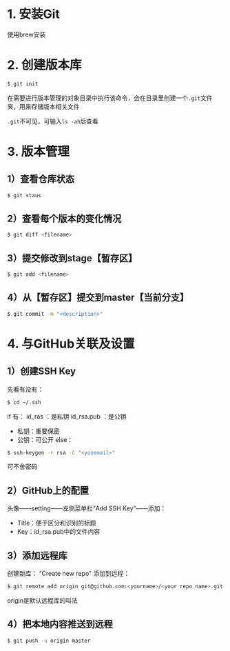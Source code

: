 # 1. 安装Git
使用brew安装
# 2. 创建版本库
```zsh
$ git init
```

在需要进行版本管理的对象目录中执行该命令，会在目录里创建一个`.git`文件夹，用来存储版本相关文件

`.git`不可见，可输入`ls -ah`后查看

# 3. 版本管理
## 1）查看仓库状态
```zsh
$ git staus
```

## 2）查看每个版本的变化情况
```zsh
$ git diff <filename>
```

## 3）提交修改到stage【暂存区】
```zsh
$ git add <filename>
```

## 4）从【暂存区】提交到master【当前分支】
```zsh
$ git commit -m "<description>"
```

# 4. 与GitHub关联及设置
## 1）创建SSH Key
先看有没有：
```zsh
$ cd ~/.ssh
```

if 有：
	id_ras ：是私钥
	id_rsa.pub ：是公钥
- 私钥：重要保密
- 公钥：可公开
else：
```zsh
$ ssh-keygen -r rsa -C "<youemail>"
```
可不舍密码

## 2）GitHub上的配置
头像——setting——左侧菜单栏“Add SSH Key”——添加：
- Title：便于区分和识别的标题
- Key：id_rsa.pub中的文件内容

## 3）添加远程库
创建新库：
“Create new repo"
添加到远程：
```zsh
$ git remote add origin git@github.com:<yourname>/<your repo name>.git
```
origin是默认远程库的叫法

## 4）把本地内容推送到远程
```zsh
$ git push -u origin master
```

